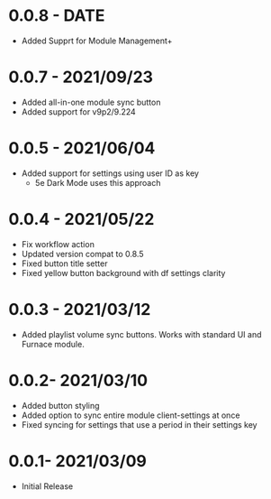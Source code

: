 # 0.0.8 - DATE

* Added Supprt for Module Management+

# 0.0.7 - 2021/09/23

* Added all-in-one module sync button
* Added support for v9p2/9.224

# 0.0.5 - 2021/06/04

* Added support for settings using user ID as key
    * 5e Dark Mode uses this approach

# 0.0.4 - 2021/05/22

* Fix workflow action
* Updated version compat to 0.8.5
* Fixed button title setter
* Fixed yellow button background with df settings clarity

# 0.0.3 - 2021/03/12

* Added playlist volume sync buttons. Works with standard UI and Furnace module.

# 0.0.2- 2021/03/10

* Added button styling
* Added option to sync entire module client-settings at once
* Fixed syncing for settings that use a period in their settings key

# 0.0.1- 2021/03/09

* Initial Release
